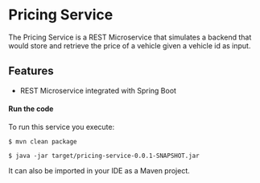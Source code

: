 # Pricing Service

The Pricing Service is a REST Microservice that simulates a backend that
would store and retrieve the price of a vehicle given a vehicle id as
input.


## Features

- REST Microservice integrated with Spring Boot

#### Run the code

To run this service you execute:

```
$ mvn clean package
```

```
$ java -jar target/pricing-service-0.0.1-SNAPSHOT.jar
```

It can also be imported in your IDE as a Maven project.
